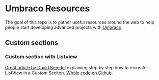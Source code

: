 # Umbraco Resources

The goal of this repo is to gather useful resources around the web to help people start developing advanced projects with [Umbraco](https://umbraco.com/).

## Custom sections

### Custom section with Listview
[Great article by David Brendel](https://24days.in/umbraco-cms/2015/custom-listview/) explaining step by step how to recreate ListView in a Custom Seciton. [Whole code on Github.](https://github.com/Mantus667/ListViewForCustomSection)

